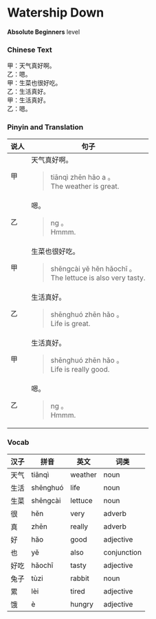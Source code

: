 # Watership Down
**Absolute Beginners** level
### Chinese Text
甲：天气真好啊。<br />乙：嗯。<br />甲：生菜也很好吃。<br />乙：生活真好。<br />甲：生活真好。<br />乙：嗯。

### Pinyin and Translation
|说人|句子|
|----|----|
|甲|天气真好啊。<blockquote>tiānqì zhēn hǎo a 。<br />The weather is great.</blockquote>|
|乙|嗯。<blockquote>ng 。<br />Hmmm.</blockquote>|
|甲|生菜也很好吃。<blockquote>shēngcài yě hěn hǎochī 。<br />The lettuce is also very tasty.</blockquote>|
|乙|生活真好。<blockquote>shēnghuó zhēn hǎo 。<br />Life is great.</blockquote>|
|甲|生活真好。<blockquote>shēnghuó zhēn hǎo 。<br />Life is really good.</blockquote>|
|乙|嗯。<blockquote>ng 。<br />Hmmm.</blockquote>|
### Vocab
|汉子|拼音|英文|词类|
|----|----|----|----|
|天气|tiānqì|weather|noun|
|生活|shēnghuó|life|noun|
|生菜|shēngcài|lettuce|noun|
|很|hěn|very|adverb|
|真|zhēn|really|adverb|
|好|hǎo|good|adjective|
|也|yě|also|conjunction|
|好吃|hǎochī|tasty|adjective|
|兔子|tùzi|rabbit|noun|
|累|lèi|tired|adjective|
|饿|è|hungry|adjective|